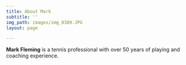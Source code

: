 ```yaml
---
title: About Mark
subtitle: ''
img_path: images/img_0389.JPG
layout: page

---
```

**Mark Fleming** is a tennis professional with over 50 years of playing and coaching experience. 